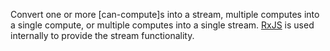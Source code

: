 Convert one or more [can-compute]s into a stream, multiple computes into a single compute, or
multiple computes into a single stream. [RxJS](https://github.com/ReactiveX/rxjs) is used internally
to provide the stream functionality.
